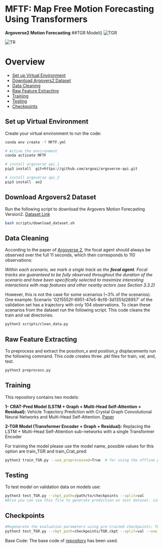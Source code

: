 # MFTF: Map Free Motion Forecasting Using Transformers
**Argoverse2 Motion Forecasting**
##TGR Model() 
![TGR](https://user-images.githubusercontent.com/41056415/172166875-208c157b-9af9-4956-a8f2-198cfed98da3.jpg)


![TR](https://user-images.githubusercontent.com/41056415/173300977-7a2b2cae-6f03-4e22-8cfe-7836e2b8991c.png)

Overview
=================
  * [Set up Virtual Environment](#Set_up_Virtual_Environment)
  * [Download Argovers2 Dataset](#Download_Argovers2_Dataset)
  * [Data Cleaning](#Data_Cleaning)
  * [Raw Feature Extracting](#Extract_Raw_Features_from_arg2_Dataset)
  * [Training](#training)
  * [Testing](#testing)
  * [Checkpoints](#Checkpoints)

## Set up Virtual Environment
Create your virtual environment to run the code: 

```sh
conda env create -f MFTF.yml

# Active the environment
conda activate MFTF

# install argoverse api_1
pip3 install  git+https://github.com/argoai/argoverse-api.git

# install argoverse api_2
pip3 install  av2

```
## Download Argovers2 Dataset

Run the following script to download the Argovers Motion Forecasting Version2. [Dataset Link](https://github.com/argoai/av2-api/blob/main/src/av2/datasets/motion_forecasting/README.md)

```sh
bash scripts/download_dataset.sh
```
## Data Cleaning
According to the paper of [Argoverse 2](https://datasets-benchmarks-proceedings.neurips.cc/paper/2021/file/4734ba6f3de83d861c3176a6273cac6d-Paper-round2.pdf), the focal agent should always be observed over the full 11 seconds, which then corresponds to 110 observations:

*Within each scenario, we mark a single track as the **focal agent**. Focal tracks are guaranteed to be fully observed throughout the duration of the scenario and have been specifically selected to maximize interesting interactions with map features and other nearby actors (see Section 3.3.2)*

However, this is not the case for some scenarios (~3% of the scenarios).
One example: Scenario '0215552f-6951-47e5-8cf6-3d1351d28957' of the validation set has a trajectory with only 104 observations.
To clean these scenarios from the dataset run the following script. This code cleans the train and val directories. 
```sh
python3 scripts/clean_data.py
```
## Raw Feature Extracting
To preprocess and extract the posotion_x and position_y displacements run the following command. This code creates three .pkl files for train, val, and, test.  
```sh
python3 preprocess.py
```  
## Training
This repository contains two models: 

**1- CRAT-Pred Model (LSTM + Graph + Multi-Head Self-Attention + Residual):** Vehicle Trajectory Prediction with Crystal Graph Convolutional Neural Networks and Multi-Head Self-Attention. [Paper](https://arxiv.org/abs/2202.04488) 

**2-TGR Model (Transformer Encoder + Graph + Residual):** Replacing the LSTM + Multi-Head Self-Attention sub-networks with a single Transformer Encoder

For training the model please use the model name, possible values for this option are train_TGR and train_Crat_pred: 
```sh
python3 train_TGR.py --use_preprocessed=True  # for using the offline preprocessing step please use True for --use_preprocessed  
```

## Testing
To test model on validation data on models use: 
```sh
python3 test_TGR.py --ckpt_path=/path/to/checkpoints --split=val 
#Also you can use this file to generate prediction on test dataset. simply use --split-test
```
## Checkpoints 
```sh
#Regenerate the evaluation parameters using pre-trained checkpoints: TGR.ckpt and Crat_Pred.ckpt
python3 test_TGR.py --ckpt_path=checkpoints/TGR.ckpt --split=val --use_preprocessed=True  
```

Base Code: The base code of [repository](https://github.com/schmidt-ju/crat-pred) has been used.
